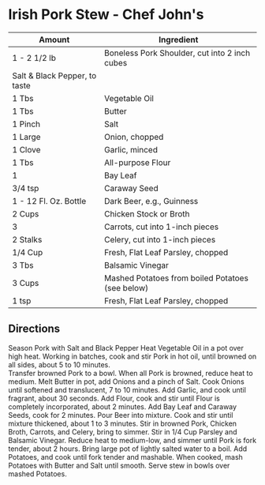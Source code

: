 # Irish Pork Stew - Chef John's

|Amount | Ingredient|
|----|----|
1 - 2 1/2 lb | Boneless Pork Shoulder, cut into 2 inch cubes
| Salt & Black Pepper, to taste
1 Tbs | Vegetable Oil
1 Tbs | Butter
1 Pinch | Salt
1 Large | Onion, chopped
1 Clove	| Garlic, minced
1 Tbs | All-purpose Flour
1 | Bay Leaf
3/4 tsp | Caraway Seed
1 - 12 Fl. Oz. Bottle | Dark Beer, e.g., Guinness
2 Cups | Chicken Stock or Broth
3 | Carrots, cut into 1-inch pieces
2 Stalks | Celery, cut into 1-inch pieces
1/4 Cup | Fresh, Flat Leaf Parsley, chopped
3 Tbs | Balsamic Vinegar
3 Cups | Mashed Potatoes from boiled Potatoes (see below)
1 tsp | Fresh, Flat Leaf Parsley, chopped

## Directions

Season Pork with Salt and Black Pepper
Heat Vegetable Oil in a pot over high heat.
Working in batches, cook and stir Pork in hot oil, until browned on all sides, about 5 to 10 minutes.  
Transfer browned Pork to a bowl.
When all Pork is browned, reduce heat to medium.
Melt Butter in pot, add Onions and a pinch of Salt.
Cook Onions until softened and translucent, 7 to 10 minutes.
Add Garlic, and cook until fragrant, about 30 seconds.
Add Flour, cook and stir until Flour is completely incorporated, about 2 minutes.
Add Bay Leaf and Caraway Seeds, cook for 2 minutes.
Pour Beer into mixture.
Cook and stir until mixture thickened, about 1 to 3 minutes.
Stir in browned Pork, Chicken Broth, Carrots, and Celery, bring to simmer.
Stir in 1/4 Cup Parsley and Balsamic Vinegar.
Reduce heat to medium-low, and simmer until Pork is fork tender, about 2 hours.
Bring large pot of lightly salted water to a boil.
Add Potatoes, and cook until fork tender and mashable.
When cooked, mash Potatoes with Butter and Salt until smooth.
Serve stew in bowls over mashed Potatoes.







